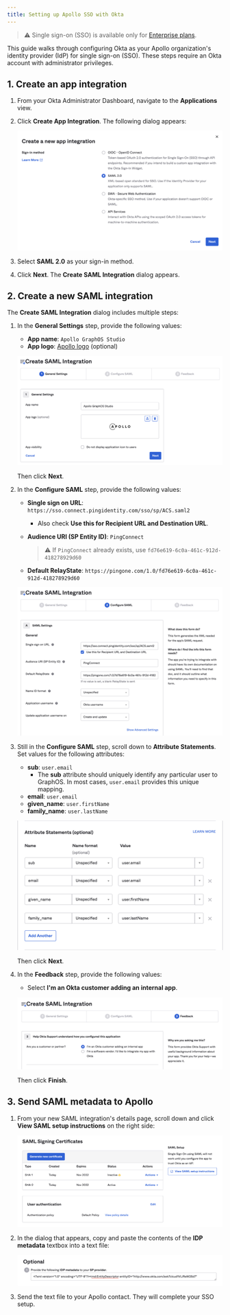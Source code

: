 ```yaml
---
title: Setting up Apollo SSO with Okta
---
```


> ⚠️ Single sign-on (SSO) is available only for [Enterprise plans](https://www.apollographql.com/pricing/).

This guide walks through configuring Okta as your Apollo organization's identity provider (IdP) for single sign-on (SSO). These steps require an Okta account with administrator privileges.

## 1. Create an app integration

1. From your Okta Administrator Dashboard, navigate to the **Applications** view.  
2. Click **Create App Integration**. The following dialog appears:

    <img
     src="../img/sso/okta-create-app-integration.png"
     alt="Okta create app integration modal"
     class="screenshot"
    />

3. Select **SAML 2.0** as your sign-in method.  
4. Click **Next**. The **Create SAML Integration** dialog appears.

    
## 2. Create a new SAML integration

The **Create SAML Integration** dialog includes multiple steps:

1. In the **General Settings** step, provide the following values:

    - **App name**: `Apollo GraphOS Studio`  
    - **App logo**: [Apollo logo](../img/sso/apollo-sk-logo.png) (optional)  
    
    <img
     src="../img/sso/okta-create-saml-integration.png"
     alt="Okta create saml integration step"
     class="screenshot"
    />

    Then click **Next**.
    
2. In the **Configure SAML** step, provide the following values:

    - **Single sign on URL**: `https://sso.connect.pingidentity.com/sso/sp/ACS.saml2`  
        * Also check **Use this for Recipient URL and Destination URL**.  
    - **Audience URI (SP Entity ID)**: `PingConnect`  
    
        > ⚠️ If `PingConnect` already exists, use `fd76e619-6c0a-461c-912d-418278929d60`

    - **Default RelayState**: `https://pingone.com/1.0/fd76e619-6c0a-461c-912d-418278929d60`  

    <img
     src="../img/sso/okta-configure-saml.png"
     alt="Okta configure SAML"
     class="screenshot"
    />

3. Still in the **Configure SAML** step, scroll down to **Attribute Statements**. Set values for the following attributes:

    - **sub**: `user.email`
      - The **sub** attribute should uniquely identify any particular user to GraphOS. In most cases, `user.email` provides this unique mapping.
    - **email**: `user.email`
    - **given_name**: `user.firstName`
    - **family_name**: `user.lastName`

    <img
     src="../img/sso/okta-attribute-statements.png"
     alt="Okta configure attributes statements"
     class="screenshot"
    />   

    Then click **Next**.

4. In the **Feedback** step, provide the following values:
    - Select **I'm an Okta customer adding an internal app**. 

    <img
     src="../img/sso/okta-feedback.png"
     alt="Okta feedback"
     class="screenshot"
    />

    Then click **Finish**.      

## 3. Send SAML metadata to Apollo

1. From your new SAML integration's details page, scroll down and click **View SAML setup instructions** on the right side:

    <img
      src="../img/sso/okta-settings.png"
      alt="Okta settings"
      class="screenshot"
    />     

2. In the dialog that appears, copy and paste the contents of the **IDP metadata** textbox into a text file:

    <img
      src="../img/sso/okta-idp-metadata.png"
      alt="Okta IdP metadata"
      class="screenshot"
    /> 

3. Send the text file to your Apollo contact. They will complete your SSO setup.
